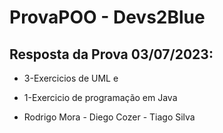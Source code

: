 # ProvaPOO - Devs2Blue 

## Resposta da Prova 03/07/2023:
- 3-Exercicios de UML e 
- 1-Exercicio de programação em Java 

- Rodrigo Mora - Diego Cozer - Tiago Silva
